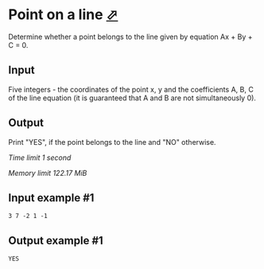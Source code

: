 # Point on a line [⬀](https://www.e-olymp.com/en/contests/9009/problems/78061)

Determine whether a point belongs to the line given by equation Ax + By + C = 0.

## Input

Five integers - the coordinates of the point x, y and the coefficients A, B, C of the line equation (it is guaranteed that A and B are not simultaneously 0).

## Output

Print "YES", if the point belongs to the line and "NO" otherwise.

_Time limit 1 second_

_Memory limit 122.17 MiB_

## Input example #1
```
3 7 -2 1 -1
```

## Output example #1
```
YES
```